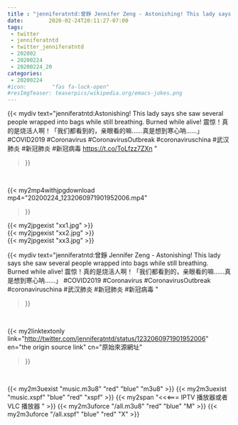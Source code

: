 ```yaml
---
title : "jenniferatntd:曾錚 Jennifer Zeng - Astonishing! This lady says she saw several people wrapped into bags while still breathing. Burned while alive!  震惊！真的是烧活人啊！「我们都看到的，亲眼看的嘛……真是想到寒心呐……」 #COVID2019 #Coronavirus #CoronavirusOutbreak #coronaviruschina  #武汉肺炎 #新冠肺炎 #新冠病毒 "
date:        2020-02-24T20:11:27-07:00
tags:
 - twitter
 - jenniferatntd
 - twitter_jenniferatntd
 - 202002
 - 20200224
 - 20200224_20
categories:
 - 20200224
#icon:        "fas fa-lock-open"
#resImgTeaser: teaserpics/wikipedia.org/emacs-jokes.png
---
```


{{< mydiv text="jenniferatntd:Astonishing! This lady says she saw several people wrapped into bags while still breathing. Burned while alive!  震惊！真的是烧活人啊！「我们都看到的，亲眼看的嘛……真是想到寒心呐……」 #COVID2019 #Coronavirus #CoronavirusOutbreak #coronaviruschina  #武汉肺炎 #新冠肺炎 #新冠病毒 https://t.co/ToLfzz7ZXn "
>}}
<br>


{{< my2mp4withjpgdownload mp4="20200224_1232060971901952006.mp4"
>}}

{{< my2jpgexist "xx1.jpg" >}}<br>
{{< my2jpgexist "xx2.jpg" >}}<br>
{{< my2jpgexist "xx3.jpg" >}}<br>



{{< mydiv text="jenniferatntd:曾錚 Jennifer Zeng - Astonishing! This lady says she saw several people wrapped into bags while still breathing. Burned while alive!  震惊！真的是烧活人啊！「我们都看到的，亲眼看的嘛……真是想到寒心呐……」 #COVID2019 #Coronavirus #CoronavirusOutbreak #coronaviruschina  #武汉肺炎 #新冠肺炎 #新冠病毒 "
>}}
<br>

{{< my2linktextonly link="http://twitter.com/jenniferatntd/status/1232060971901952006"
en="the origin source link" cn="原始來源網址"
>}}


<br>

{{< my2m3uexist "music.m3u8" "red"  "blue" "m3u8" >}} {{< my2m3uexist "music.xspf" "blue" "red"  "xspf" >}} {{< my2span "<<<=== IPTV 播放器或者 VLC 播放器 " >}} {{< my2m3uforce "/all.m3u8" "red"  "blue" "M" >}} {{< my2m3uforce "/all.xspf" "blue" "red"  "X" >}} 
